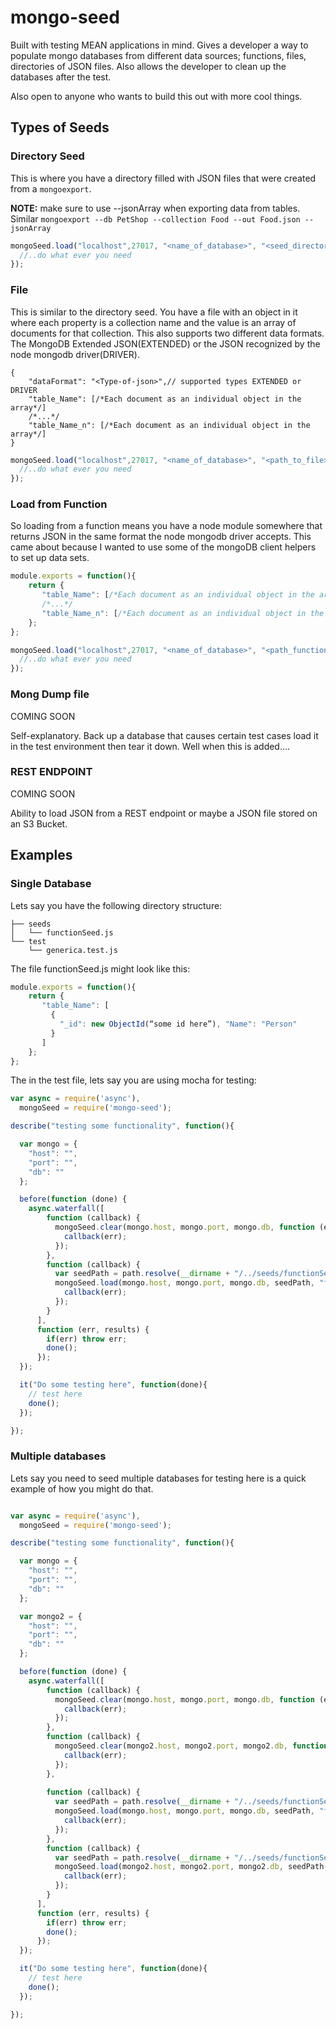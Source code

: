 # mongo-seed 
Built with testing MEAN applications in mind. Gives a developer a way to populate mongo databases from different data sources; functions, files, directories of JSON files. Also allows the developer to clean up the databases after the test.

Also open to anyone who wants to build this out with more cool things.

## Types of Seeds

### Directory Seed

This is where you have a directory filled with JSON files that were created from a ```mongoexport```.

__NOTE:__ make sure to use --jsonArray when exporting data from tables. Similar ```mongoexport --db PetShop --collection Food --out Food.json --jsonArray```

```javascript
mongoSeed.load("localhost",27017, "<name_of_database>", "<seed_directory>", "dir", function (err) {
  //..do what ever you need
});
```

### File

This is similar to the directory seed. You have a file with an object in it where each property is a collection name and the value is an array of documents for that collection.
This also supports two different data formats. The MongoDB Extended JSON(EXTENDED) or the JSON recognized by the node mongodb driver(DRIVER). 

```text
{
    "dataFormat": "<Type-of-json>",// supported types EXTENDED or DRIVER
    "table_Name": [/*Each document as an individual object in the array*/]
    /*...*/
    "table_Name_n": [/*Each document as an individual object in the array*/]
}
```

```javascript
mongoSeed.load("localhost",27017, "<name_of_database>", "<path_to_file>", "file", function (err) {
  //..do what ever you need
});
```

### Load from Function

So loading from a function means you have a node module somewhere that returns JSON in the same format the node mongodb driver 
accepts. This came about because I wanted to use some of the mongoDB client helpers to set up data sets.

```javascript
module.exports = function(){
    return {
       "table_Name": [/*Each document as an individual object in the array*/]
       /*...*/
       "table_Name_n": [/*Each document as an individual object in the array*/]
    };
};
```

```javascript
mongoSeed.load("localhost",27017, "<name_of_database>", "<path_function_def>", "function", function (err) {
  //..do what ever you need
});
```


### Mong Dump file

COMING SOON

Self-explanatory. Back up a database that causes certain test cases load it in the test environment then tear it down. Well when this is added....


### REST ENDPOINT

COMING SOON

Ability to load JSON from a REST endpoint or maybe a JSON file stored on an S3 Bucket.


## Examples

### Single Database

Lets say you have the following directory structure:

```text
├── seeds
│   └── functionSeed.js
└── test
    └── generica.test.js
```

The file functionSeed.js might look like this:

```javascript
module.exports = function(){
    return {
       "table_Name": [
         {
           "_id": new ObjectId(“some id here”), "Name": "Person"
         }
       ]
    };
};
```

The in the test file, lets say you are using mocha for testing:


```javascript
var async = require('async'),
  mongoSeed = require('mongo-seed');

describe("testing some functionality", function(){

  var mongo = {
    "host": "",
    "port": "",
    "db": ""
  };

  before(function (done) {
    async.waterfall([
        function (callback) {
          mongoSeed.clear(mongo.host, mongo.port, mongo.db, function (err) {
            callback(err);
          });
        },
        function (callback) {
          var seedPath = path.resolve(__dirname + "/../seeds/functionSeed.js");
          mongoSeed.load(mongo.host, mongo.port, mongo.db, seedPath, "function", function (err) {
            callback(err);
          });
        }
      ],
      function (err, results) {
        if(err) throw err;
        done();
      });
  });

  it("Do some testing here", function(done){
    // test here
    done();
  });

});
```


### Multiple databases

Lets say you need to seed multiple databases for testing here is a quick example of how you might do that.

```javascript

var async = require('async'),
  mongoSeed = require('mongo-seed');

describe("testing some functionality", function(){

  var mongo = {
    "host": "",
    "port": "",
    "db": ""
  };

  var mongo2 = {
    "host": "",
    "port": "",
    "db": ""
  };

  before(function (done) {
    async.waterfall([
        function (callback) {
          mongoSeed.clear(mongo.host, mongo.port, mongo.db, function (err) {
            callback(err);
          });
        },
        function (callback) {
          mongoSeed.clear(mongo2.host, mongo2.port, mongo2.db, function (err) {
            callback(err);
          });
        },
        
        function (callback) {
          var seedPath = path.resolve(__dirname + "/../seeds/functionSeed.js");
          mongoSeed.load(mongo.host, mongo.port, mongo.db, seedPath, "function", function (err) {
            callback(err);
          });
        },
        function (callback) {
          var seedPath = path.resolve(__dirname + "/../seeds/functionSeed2.js");
          mongoSeed.load(mongo2.host, mongo2.port, mongo2.db, seedPath, "function", function (err) {
            callback(err);
          });
        }
      ],
      function (err, results) {
        if(err) throw err;
        done();
      });
  });

  it("Do some testing here", function(done){
    // test here
    done();
  });

});

```